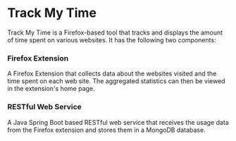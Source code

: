 # Track My Time

Track My Time is a Firefox-based tool that tracks and displays the amount of time spent on various websites. 
It has the following two components:

### Firefox Extension
A Firefox Extension that collects data about the websites visited and the time spent on each web site. 
The aggregated statistics can then be viewed in the extension's home page.

### RESTful Web Service
A Java Spring Boot based RESTful web service that receives the usage data from the Firefox extension 
and stores them in a MongoDB database.
